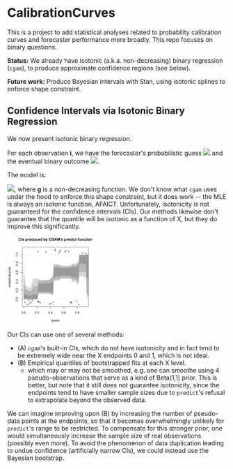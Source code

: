 # CalibrationCurves

This is a project to add statistical analyses related to probability
calibration curves and forecaster performance more broadly. This repo
focuses on binary questions.

**Status:** We already have isotonic (a.k.a. non-decreasing) binary
regression (`cgam`), to produce approximate confidence regions (see below).

**Future work:** Produce Bayesian intervals with Stan, using isotonic
splines to enforce shape constraint.

## Confidence Intervals via Isotonic Binary Regression

We now present isotonic binary regression.

For each observation **i**, we have the forecaster's probabilistic
guess <img
src="https://latex.codecogs.com/png.image?\dpi{110}&space;\bg_black&space;X_i\in%20[0,1]">
 and the eventual binary outcome <img
src="https://latex.codecogs.com/png.image?\dpi{110}&space;\bg_black&space;Y_i\in%20\{0,1\}">.

The model is:

<img
src="https://latex.codecogs.com/png.image?\dpi{110}&space;\bg_black&space;Y_i%20\sim%20Bernoulli(g(X_i))">,
where **g** is a non-decreasing function. We don't know what `cgam`
uses under the hood to enforce this shape constraint, but it does work
-- the MLE is always an isotonic function, AFAICT.  Unfortunately, isotonicity is not guaranteed for
the confidence intervals (CIs).  Our methods likewise don't guarantee that the quantile will be
isotonic as a function of X, but they do improve this significantly.

<img
src="https://github.com/gusl/CalibrationCurves/blob/main/builtin.png" width=200 height=200>

Our CIs can use one of several methods:
- (A) `cgam`'s built-in CIs, which do not have isotonicity and in fact
  tend to be extremely wide near the X endpoints 0 and 1, which is not ideal.
- (B) Empirical quantiles of bootstrapped fits at each X level.
  - which may or may not be smoothed, e.g. one can smoothe using 4 pseudo-observations
    that serve as a kind of Beta(1,1) prior. This is better, but note that it still does
    not guarantee isotonicity, since the endpoints tend to have
    smaller sample sizes due to `predict`'s refusal to
    extrapolate beyond the observed data.
	
We can imagine improving upon (B) by increasing the number of
pseudo-data points at the endpoints, so that it becomes overwhelmingly
unlikely for `predict`'s range to be restricted. To compensate for
this stronger prior, one would
simultaneously increase the sample size of real observations (possibly even
more). To avoid the phenomenon of data duplication leading to
undue confidence (artificially narrow CIs), we could instead use the Bayesian bootstrap.
